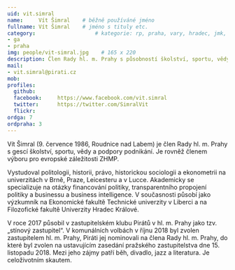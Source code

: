 ```yaml
---
uid: vit.simral
name:     Vít Šimral  	# běžně používáné jméno
fullname: Vít Šimral  	# jméno s tituly etc.
category:                 	# kategorie: rp, praha, vary, hradec, jmk, senat
- ga
- praha
img: people/vit-simral.jpg    # 165 x 220
description: Člen Rady hl. m. Prahy s působností školství, sportu, vědy, garant programového bodu práce a sociální věci             	# kratký popis, max 160 znaků
mail:
- vit.simral@pirati.cz
mob:			  
profiles:
  github:     
  facebook: 	https://www.facebook.com/vit.simral
  twitter: 		https://twitter.com/SimralVit
  flickr:	
ordga: 7
ordpraha: 3
---
```


Vít Šimral (9. července 1986, Roudnice nad Labem) je člen Rady hl. m. Prahy s gescí školství, sportu, vědy a podpory podnikání. Je rovněž členem výboru pro evropské záležitosti ZHMP.

Vystudoval politologii, historii, právo, historickou sociologii a ekonometrii na univerzitách v Brně, Praze, Leicesteru a v Lucce. Akademicky se specializuje na otázky financování politiky, transparentního propojení politiky a businessu a business intelligence. V současnosti působí jako výzkumník na Ekonomické fakultě Technické univerzity v Liberci a na Filozofické fakultě Univerzity Hradec Králové.

V roce 2017 působil v zastupitelském klubu Pirátů v hl. m. Prahy jako tzv. „stínový zastupitel“. V komunálních volbách v říjnu 2018 byl zvolen zastupitelem hl. m. Prahy, Piráti jej nominovali na člena Rady hl. m. Prahy, do které byl zvolen na ustavujícím zasedání pražského zastupitelstva dne 15. listopadu 2018. Mezi jeho zájmy patří běh, divadlo, jazz a literatura. Je celoživotním skautem.

